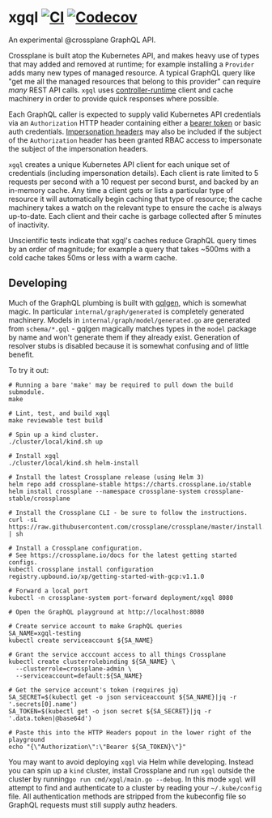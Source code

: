 # xgql [![CI](https://github.com/upbound/xgql/actions/workflows/ci.yml/badge.svg)](https://github.com/upbound/xgql/actions/workflows/ci.yml) [![Codecov](https://codecov.io/gh/upbound/xgql/branch/main/graph/badge.svg?token=QCRHAiqe1T)](https://codecov.io/gh/upbound/xgql)
An experimental @crossplane GraphQL API.

Crossplane is built atop the Kubernetes API, and makes heavy use of types that
may added and removed at runtime; for example installing a `Provider` adds many
new types of managed resource. A typical GraphQL query like "get me all the
managed resources that belong to this provider" can require _many_ REST API
calls. `xgql` uses [controller-runtime] client and cache machinery in order to
provide quick responses where possible.

Each GraphQL caller is expected to supply valid Kubernetes API credentials via
an `Authorization` HTTP header containing either a [bearer token] or basic auth
credentials. [Impersonation headers] may also be included if the subject of the
`Authorization` header has been granted RBAC access to impersonate the subject
of the impersonation headers.

`xgql` creates a unique Kubernetes API client for each unique set of credentials
(including impersonation details). Each client is rate limited to 5 requests per
second with a 10 request per second burst, and backed by an in-memory cache. Any
time a client gets or lists a particular type of resource it will automatically
begin caching that type of resource; the cache machinery takes a watch on the
relevant type to ensure the cache is always up-to-date. Each client and their
cache is garbage collected after 5 minutes of inactivity.

Unscientific tests indicate that xgql's caches reduce GraphQL query times by an
order of magnitude; for example a query that takes ~500ms with a cold cache
takes 50ms or less with a warm cache.

## Developing

Much of the GraphQL plumbing is built with [gqlgen], which is somewhat magic. In
particular `internal/graph/generated` is completely generated machinery. Models
in `internal/graph/model/generated.go` are generated from `schema/*.gql` -
gqlgen magically matches types in the `model` package by name and won't generate
them if they already exist. Generation of resolver stubs is disabled because it
is somewhat confusing and of little benefit.

To try it out:

```console
# Running a bare 'make' may be required to pull down the build submodule.
make

# Lint, test, and build xgql
make reviewable test build

# Spin up a kind cluster.
./cluster/local/kind.sh up

# Install xgql
./cluster/local/kind.sh helm-install

# Install the latest Crossplane release (using Helm 3)
helm repo add crossplane-stable https://charts.crossplane.io/stable
helm install crossplane --namespace crossplane-system crossplane-stable/crossplane

# Install the Crossplane CLI - be sure to follow the instructions.
curl -sL https://raw.githubusercontent.com/crossplane/crossplane/master/install.sh | sh

# Install a Crossplane configuration.
# See https://crossplane.io/docs for the latest getting started configs.
kubectl crossplane install configuration registry.upbound.io/xp/getting-started-with-gcp:v1.1.0

# Forward a local port
kubectl -n crossplane-system port-forward deployment/xgql 8080

# Open the GraphQL playground at http://localhost:8080

# Create service account to make GraphQL queries
SA_NAME=xgql-testing
kubectl create serviceaccount ${SA_NAME}

# Grant the service acccount access to all things Crossplane
kubectl create clusterrolebinding ${SA_NAME} \
  --clusterrole=crossplane-admin \
  --serviceaccount=default:${SA_NAME}

# Get the service account's token (requires jq)
SA_SECRET=$(kubectl get -o json serviceaccount ${SA_NAME}|jq -r '.secrets[0].name')
SA_TOKEN=$(kubectl get -o json secret ${SA_SECRET}|jq -r '.data.token|@base64d')

# Paste this into the HTTP Headers popout in the lower right of the playground
echo "{\"Authorization\":\"Bearer ${SA_TOKEN}\"}"
```

You may want to avoid deploying `xqgl` via Helm while developing. Instead you
can spin up a `kind` cluster, install Crossplane and run `xgql` outside the
cluster by running`go run cmd/xgql/main.go --debug`. In this mode `xgql` will
attempt to find and authenticate to a cluster by reading your `~/.kube/config`
file. All authentication methods are stripped from the kubeconfig file so
GraphQL requests must still supply authz headers.

[controller-runtime]: https://github.com/kubernetes-sigs/controller-runtime
[gqlgen]: https://github.com/99designs/gqlgen
[bearer token]: https://kubernetes.io/docs/reference/access-authn-authz/authentication/#putting-a-bearer-token-in-a-request
[Impersonation headers]: https://kubernetes.io/docs/reference/access-authn-authz/authentication/#user-impersonation